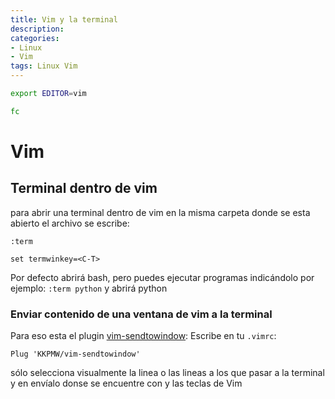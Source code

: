 ```yaml
---
title: Vim y la terminal
description: 
categories:
- Linux
- Vim
tags: Linux Vim
---
```

> 

```sh
export EDITOR=vim
```

```sh
fc
```

# Vim
## Terminal dentro de vim
para abrir una terminal dentro de vim en la misma carpeta donde se esta abierto el archivo se escribe:
```
:term
```
```
set termwinkey=<C-T>
```
Por defecto abrirá bash, pero puedes ejecutar programas indicándolo por ejemplo: `:term python` y abrirá python

### Enviar contenido de una ventana de vim a la terminal
Para eso esta el plugin [vim-sendtowindow](https://github.com/KKPMW/vim-sendtowindow):
Escribe en tu `.vimrc`:
```
Plug 'KKPMW/vim-sendtowindow'
```
sólo selecciona visualmente la linea o las lineas a los que pasar a la terminal y en envíalo donse se encuentre con <Leader> y las teclas de Vim



